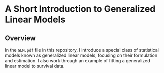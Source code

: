 
<!-- README.md is generated from README.Rmd. -->
A Short Introduction to Generalized Linear Models
=================================================

Overview
--------

In the `GLM.pdf` file in this repository, I introduce a special class of statistical models known as generalized linear models, focusing on their formulation and estimation. I also work through an example of fitting a generalized linear model to survival data.
